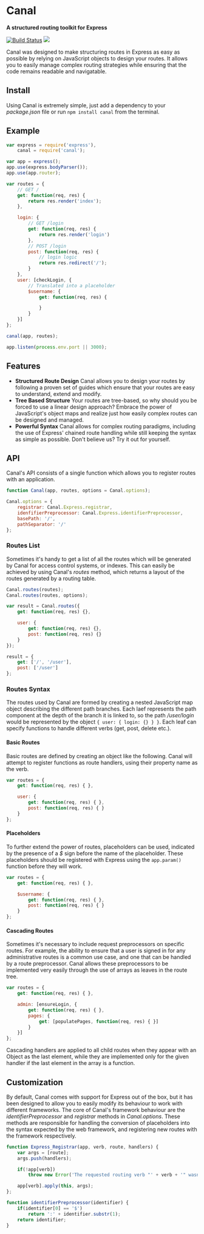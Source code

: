 # Canal
**A structured routing toolkit for Express**

[![Build Status](https://travis-ci.org/SierraSoftworks/Canal.png?branch=master)](https://travis-ci.org/SierraSoftworks/Canal)
[![](https://badge.fury.io/js/canal.png)](https://npmjs.org/package/canal)

Canal was designed to make structuring routes in Express as easy as possible by relying on JavaScript objects to design your routes. It allows you to easily manage complex routing strategies while ensuring that the code remains readable and navigatable.

## Install
Using Canal is extremely simple, just add a dependency to your *package.json* file or run `npm install canal` from the terminal.

## Example
```javascript
var express = require('express'),
	canal = require('canal');

var app = express();
app.use(express.bodyParser());
app.use(app.router);

var routes = {
	// GET /
	get: function(req, res) {
		return res.render('index');
	},

	login: {
		// GET /login
		get: function(req, res) {
			return res.render('login')
		},
		// POST /login
		post: function(req, res) {
			// login logic
			return res.redirect('/');
		}
	},
	user: [checkLogin, {
		// Translated into a placeholder
		$username: {
			get: function(req, res) {

			}
		}
	}]
};

canal(app, routes);

app.listen(process.env.port || 3000);
```

## Features
- **Structured Route Design**
  Canal allows you to design your routes by following a proven set of guides which ensure that your routes are easy to understand, extend and modify.
- **Tree Based Structure**
  Your routes are tree-based, so why should you be forced to use a linear design approach? Embrace the power of JavaScript's object maps and realize just how easily complex routes can be designed and managed.
- **Powerful Syntax**
  Canal allows for complex routing paradigms, including the use of Express' chained route handling while still keeping the syntax as simple as possible. Don't believe us? Try it out for yourself.

## API
Canal's API consists of a single function which allows you to register routes with an application.

```javascript
function Canal(app, routes, options = Canal.options);

Canal.options = {
	registrar: Canal.Express.registrar,
	idenfifierPreprocessor: Canal.Express.identifierPreprocessor,
	basePath: '/',
	pathSeparator: '/'
};
```

### Routes List
Sometimes it's handy to get a list of all the routes which will be generated by Canal for access control systems, or indexes. This can easily be achieved by using Canal's *routes* method, which returns a layout of the routes generated by a routing table.

```javascript
Canal.routes(routes);
Canal.routes(routes, options);

var result = Canal.routes({
	get: function(req, res) {},

	user: {
		get: function(req, res) {},
		post: function(req, res) {}
	}
});

result = {
	get: ['/', '/user'],
	post: ['/user']
};
```

### Routes Syntax
The routes used by Canal are formed by creating a nested JavaScript map object describing the different path branches. Each laef represents the path component at the depth of the branch it is linked to, so the path */user/login* would be represented by the object `{ user: { login: {} } }`. Each leaf can specify functions to handle different verbs (get, post, delete etc.). 

#### Basic Routes
Basic routes are defined by creating an object like the following. Canal will attempt to register functions as route handlers, using their property name as the verb.

```javascript
var routes = {
	get: function(req, res) { },

	user: {
		get: function(req, res) { },
		post: function(req, res) { }
	}
};
```

#### Placeholders
To further extend the power of routes, placeholders can be used, indicated by the presence of a *$* sign before the name of the placeholder. These placeholders should be registered with Express using the `app.param()` function before they will work.

```javascript
var routes = {
	get: function(req, res) { },

	$username: {
		get: function(req, res) { },
		post: function(req, res) { }
	}
};
```

#### Cascading Routes
Sometimes it's necessary to include request preprocessors on specific routes. For example, the ability to ensure that a user is signed in for any administrative routes is a common use case, and one that can be handled by a route preprocessor. Canal allows these preprocessors to be implemented very easily through the use of arrays as leaves in the route tree.

```javascript
var routes = {
	get: function(req, res) { },

	admin: [ensureLogin, {
		get: function(req, res) { },
		pages: {
			get: [populatePages, function(req, res) { }]
		}
	}]
};
```

Cascading handlers are applied to all child routes when they appear with an Object as the last element, while they are implemented only for the given handler if the last element in the array is a function.

## Customization
By default, Canal comes with support for Express out of the box, but it has been designed to allow you to easily modify its behaviour to work with different frameworks. The core of Canal's framework behaviour are the *identifierPreprocessor* and *registrar* methods in *Canal.options*. These methods are responsible for handling the conversion of placeholders into the syntax expected by the web framework, and registering new routes with the framework respectively.

```javascript
function Express_Registrar(app, verb, route, handlers) { 
	var args = [route];
	args.push(handlers);

	if(!app[verb]) 
		throw new Error('The requested routing verb "' + verb + '" wasn\'t available for the route "' + route + '"');

	app[verb].apply(this, args);
};

function identifierPreprocessor(identifier) {
	if(identifier[0] == '$')
		return ':' + identifier.substr(1);
	return identifier;
}
```